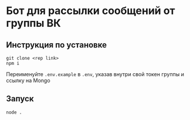 # Бот для рассылки сообщений от группы ВК

## Инструкция по установке
```
git clone <rep link>
npm i
```
Переименуйте `.env.example` в `.env`, указав внутри свой токен группы и ссылку на Mongo

## Запуск
```
node .
```
